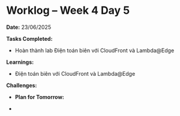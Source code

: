 # Worklog – Week 4 Day 5

**Date:** 23/06/2025

**Tasks Completed:**

- Hoàn thành lab Điện toán biên với CloudFront và Lambda@Edge

**Learnings:**

- Điện toán biên với CloudFront và Lambda@Edge

**Challenges:**

- **Plan for Tomorrow:**

-
